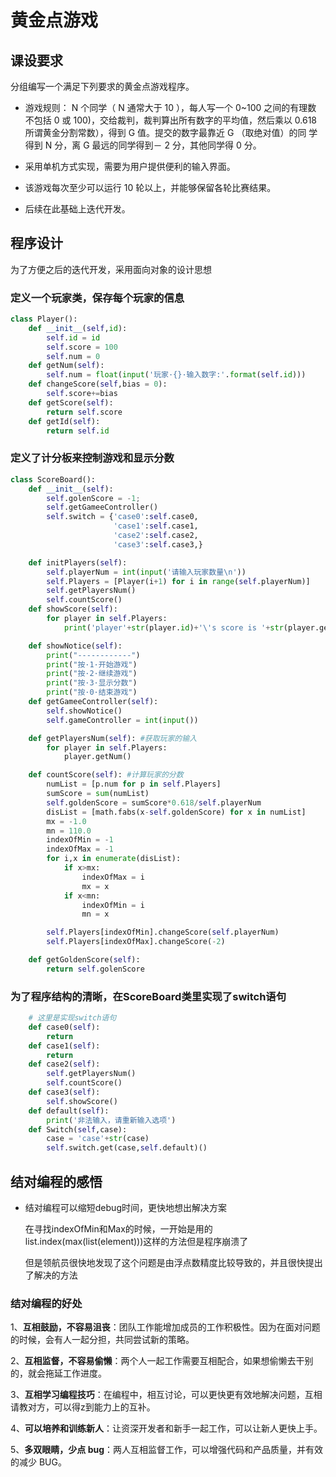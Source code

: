 # 黄金点游戏

## 课设要求

分组编写一个满足下列要求的黄金点游戏程序。

- 游戏规则： N 个同学（ N 通常大于 10 ），每人写一个 0~100 之间的有理数
  不包括 0 或 100)，交给裁判，裁判算出所有数字的平均值，然后乘以 0.618
  所谓黄金分割常数），得到 G 值。提交的数字最靠近 G （取绝对值）的同
  学得到 N 分，离 G 最远的同学得到－ 2 分，其他同学得 0 分。

- 采用单机方式实现，需要为用户提供便利的输入界面。
- 该游戏每次至少可以运行 10 轮以上，并能够保留各轮比赛结果。
- 后续在此基础上迭代开发。



## 程序设计

为了方便之后的迭代开发，采用面向对象的设计思想

### 定义一个玩家类，保存每个玩家的信息

```python
class Player():
    def __init__(self,id):
        self.id = id
        self.score = 100
        self.num = 0
    def getNum(self):
        self.num = float(input('玩家·{}·输入数字:'.format(self.id)))
    def changeScore(self,bias = 0):
        self.score+=bias
    def getScore(self):
        return self.score
    def getId(self):
        return self.id
```



### 定义了计分板来控制游戏和显示分数

```python
class ScoreBoard():
    def __init__(self):
        self.golenScore = -1;
        self.getGameeController()
        self.switch = {'case0':self.case0,
                       'case1':self.case1,
                       'case2':self.case2,
                       'case3':self.case3,}

    def initPlayers(self):
        self.playerNum = int(input('请输入玩家数量\n'))
        self.Players = [Player(i+1) for i in range(self.playerNum)]
        self.getPlayersNum()
        self.countScore()
    def showScore(self):
        for player in self.Players:
            print('player'+str(player.id)+'\'s score is '+str(player.getScore()))

    def showNotice(self):
        print("------------")
        print("按·1·开始游戏")
        print("按·2·继续游戏")
        print("按·3·显示分数")
        print("按·0·结束游戏")
    def getGameeController(self):
        self.showNotice()
        self.gameController = int(input())

    def getPlayersNum(self): #获取玩家的输入
        for player in self.Players:
            player.getNum()

    def countScore(self): #计算玩家的分数
        numList = [p.num for p in self.Players]
        sumScore = sum(numList)
        self.goldenScore = sumScore*0.618/self.playerNum
        disList = [math.fabs(x-self.goldenScore) for x in numList]
        mx = -1.0
        mn = 110.0
        indexOfMin = -1
        indexOfMax = -1
        for i,x in enumerate(disList):
            if x>mx:
                indexOfMax = i
                mx = x
            if x<mn:
                indexOfMin = i
                mn = x

        self.Players[indexOfMin].changeScore(self.playerNum)
        self.Players[indexOfMax].changeScore(-2)

    def getGoldenScore(self):
        return self.golenScore

```



### 为了程序结构的清晰，在ScoreBoard类里实现了switch语句

```python
    # 这里是实现switch语句
    def case0(self):
        return
    def case1(self):
        return
    def case2(self):
        self.getPlayersNum()
        self.countScore()
    def case3(self):
        self.showScore()
    def default(self):
        print('非法输入，请重新输入选项')
    def Switch(self,case):
        case = 'case'+str(case)
        self.switch.get(case,self.default)()
```



## 结对编程的感悟

- 结对编程可以缩短debug时间，更快地想出解决方案

  在寻找indexOfMin和Max的时候，一开始是用的list.index(max(list(element)))这样的方法但是程序崩溃了

  但是领航员很快地发现了这个问题是由浮点数精度比较导致的，并且很快提出了解决的方法

### 结对编程的好处

  1、**互相鼓励，不容易沮丧**：团队工作能增加成员的工作积极性。因为在面对问题的时候，会有人一起分担，共同尝试新的策略。

  2、**互相监督，不容易偷懒**：两个人一起工作需要互相配合，如果想偷懒去干别的，就会拖延工作进度。

  3、**互相学习编程技巧**：在编程中，相互讨论，可以更快更有效地解决问题，互相请教对方，可以得z到能力上的互补。

  4、**可以培养和训练新人**：让资深开发者和新手一起工作，可以让新人更快上手。

  5、**多双眼睛，少点 bug**：两人互相监督工作，可以增强代码和产品质量，并有效的减少 BUG。